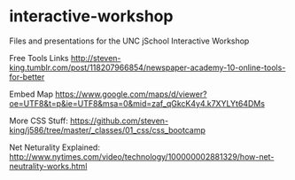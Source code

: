 # interactive-workshop
Files and presentations for the UNC jSchool Interactive Workshop


Free Tools Links
http://steven-king.tumblr.com/post/118207966854/newspaper-academy-10-online-tools-for-better

Embed Map
https://www.google.com/maps/d/viewer?oe=UTF8&t=p&ie=UTF8&msa=0&mid=zaf_qGkcK4y4.k7XYLYt64DMs


More CSS Stuff: https://github.com/steven-king/j586/tree/master/_classes/01_css/css_bootcamp

Net Neturality Explained: http://www.nytimes.com/video/technology/100000002881329/how-net-neutrality-works.html
